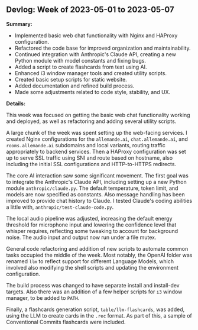 ## Devlog: Week of 2023-05-01 to 2023-05-07

**Summary:**

*   Implemented basic web chat functionality with Nginx and HAProxy configuration.
*   Refactored the code base for improved organization and maintainability.
*   Continued integration with Anthropic's Claude API, creating a new Python module with model constants and fixing bugs.
*   Added a script to create flashcards from text using AI.
*   Enhanced i3 window manager tools and created utility scripts.
*   Created basic setup scripts for static website.
*   Added documentation and refined build process.
*   Made some adjustments related to code style, stability, and UX.

**Details:**

This week was focused on getting the basic web chat functionality working and deployed, as well as refactoring and adding several utility scripts.

A large chunk of the week was spent setting up the web-facing services.  I created Nginx configurations for the `allemande.ai`, `chat.allemande.ai`, and `rooms.allemande.ai` subdomains and local variants, routing traffic appropriately to backend services. Then a HAProxy configuration was set up to serve SSL traffic using SNI and route based on hostname, also including the initial SSL configurations and HTTP-to-HTTPS redirects.

The core AI interaction saw some significant movement. The first goal was to integrate the Anthropic's Claude API, including setting up a new Python module `anthropic/claude.py`. The default temperature, token limit, and models are now specified as constants. Also message handling has been improved to provide chat history to Claude. I tested Claude's coding abilities a little with, `anthropic/test-claude-code.py`.

The local audio pipeline was adjusted, increasing the default energy threshold for microphone input and lowering the confidence level that whisper requires, reflecting some tweaking to account for background noise. The audio input and output now run under a file mutex.

General code refactoring and addition of new scripts to automate common tasks occupied the middle of the week. Most notably, the OpenAI folder was renamed `llm` to reflect support for different Language Models, which involved also modifying the shell scripts and updating the environment configuration.

The build process was changed to have separate install and install-dev targets. Also there was an addition of a few helper scripts for `i3` window manager, to be added to `PATH`.

Finally, a flashcards generation script, `table/llm-flashcards`, was added, using the LLM to create cards in the `.rec` format. As part of this, a sample of Conventional Commits flashcards were included.

